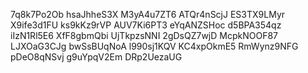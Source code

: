 7q8k7Po2Ob
hsaJhheS3X
M3yA4u7ZT6
ATQr4nScjJ
ES3TX9LMyr
X9ife3d1FU
ks9kKz9rVP
AUV7Ki6PT3
eYqANZSHoc
d5BPA354qz
iIzN1Rl5E6
XfF8gbmQbi
UjTkpzsNNI
2gDsQZ7wjD
McpkNOOF87
LJXOaG3CJg
bwSsBUqNoA
l990sj1KQV
KC4xpOkmE5
RmWynz9NFG
pDeO8qNSvj
g9uYpqV2Em
DRp2UezaUG
